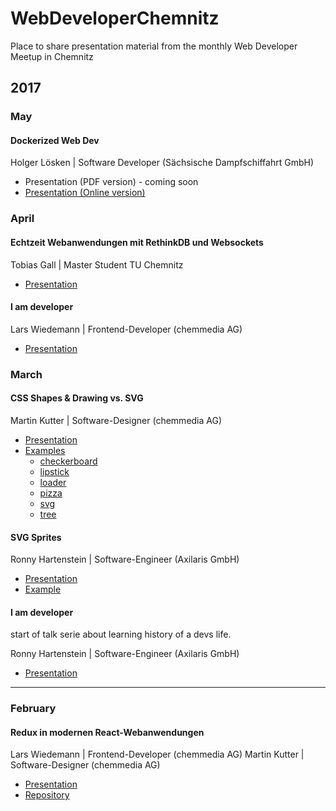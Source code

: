 # WebDeveloperChemnitz
Place to share presentation material from the monthly Web Developer Meetup in Chemnitz

## 2017

### May

#### Dockerized Web Dev
Holger Lösken | Software Developer (Sächsische Dampfschiffahrt GmbH)

* Presentation (PDF version) - coming soon
* [Presentation (Online version)](http://dockerized-web-dev.codedge.de)

### April

#### Echtzeit Webanwendungen mit RethinkDB und Websockets
Tobias Gall | Master Student TU Chemnitz

* [Presentation](https://github.com/ChemnitzerWebDevs/slides/blob/master/2017/April/Rethinkdb%20%26%20Websockets.pdf)

#### I am developer
Lars Wiedemann | Frontend-Developer (chemmedia AG)

* [Presentation](https://github.com/ChemnitzerWebDevs/slides/blob/master/2017/April/I%20am%20developer/whoami.pdf)



### March
#### CSS Shapes & Drawing vs. SVG
Martin Kutter | Software-Designer (chemmedia AG)
* [Presentation](https://github.com/ChemnitzerWebDevs/slides/blob/master/2017/March/CSS%20Shapes/Presentation%20-%20CSS%20Shapes%20%26%20Drawing%20vs.%20SVG.pdf)
* [Examples](https://github.com/ChemnitzerWebDevs/slides/blob/master/2017/March/examples)
	* [checkerboard](https://htmlpreview.github.io/?https://github.com/ChemnitzerWebDevs/slides/blob/master/2017/March/examples/checkerboard/index.html)
	* [lipstick](https://htmlpreview.github.io/?https://github.com/ChemnitzerWebDevs/slides/blob/master/2017/March/examples/lipstick/index.html)
	* [loader](https://htmlpreview.github.io/?https://github.com/ChemnitzerWebDevs/slides/blob/master/2017/March/examples/loader/index.html)
	* [pizza](https://htmlpreview.github.io/?https://github.com/ChemnitzerWebDevs/slides/blob/master/2017/March/examples/pizza/index.html)
	* [svg](https://htmlpreview.github.io/?https://github.com/ChemnitzerWebDevs/slides/blob/master/2017/March/examples/svg/index.html)
	* [tree](https://htmlpreview.github.io/?https://github.com/ChemnitzerWebDevs/slides/blob/master/2017/March/examples/tree/index.html)

#### SVG Sprites
Ronny Hartenstein | Software-Engineer (Axilaris GmbH)
* [Presentation](https://github.com/ChemnitzerWebDevs/slides/blob/master/2017/March/SVG%20Sprites/Presentation%20-%20SVG%20Sprites%20in%20a%20nutshell.pdf)
* [Example](http://blog.rh-flow.de/svg-sprites-demo/index.html)


#### I am developer
start of talk serie about learning history of a devs life.

Ronny Hartenstein | Software-Engineer (Axilaris GmbH)
* [Presentation](https://github.com/ChemnitzerWebDevs/slides/blob/master/2017/March/I%20am%20developer/Presentation%20-%20I%20am%20developer%20I%20have%20no%20life%20-%20Meine%20Lern-Historie.pdf)


- - -
### February
#### Redux in modernen React-Webanwendungen
Lars Wiedemann | Frontend-Developer (chemmedia AG)
Martin Kutter | Software-Designer (chemmedia AG)
* [Presentation](https://github.com/ChemnitzerWebDevs/slides/blob/master/2017/February/Presentation%20-%20REDUX%20in%20modernen%20Webanwendungen.pdf)
* [Repository](https://github.com/gernsdorfer/react-shop)